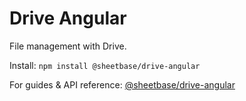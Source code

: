 # Drive Angular

File management with Drive.

Install: `npm install @sheetbase/drive-angular`

For guides & API reference: [@sheetbase/drive-angular](https://github.com/sheetbase/angular/tree/master/projects/drive)
